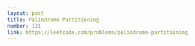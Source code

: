 ```yaml
---
layout: post
title: Palindrome Partitioning
number: 131
link: https://leetcode.com/problems/palindrome-partitioning
---
```

